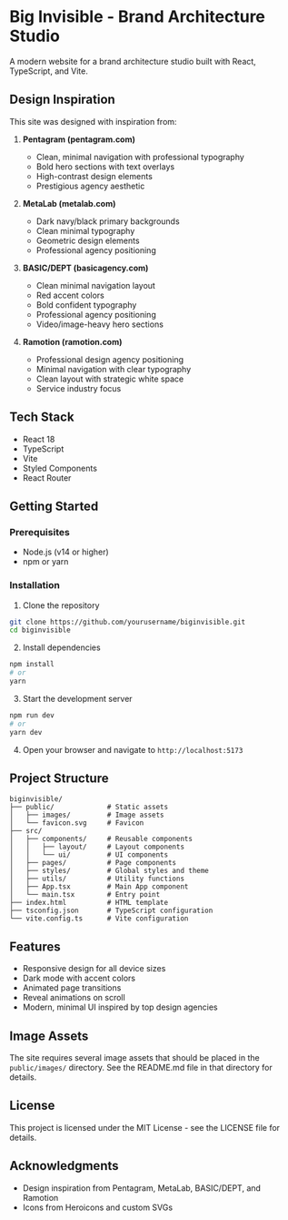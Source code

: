 # Big Invisible - Brand Architecture Studio

A modern website for a brand architecture studio built with React, TypeScript, and Vite.

## Design Inspiration

This site was designed with inspiration from:

1. **Pentagram (pentagram.com)**
   - Clean, minimal navigation with professional typography
   - Bold hero sections with text overlays
   - High-contrast design elements
   - Prestigious agency aesthetic

2. **MetaLab (metalab.com)**
   - Dark navy/black primary backgrounds
   - Clean minimal typography
   - Geometric design elements
   - Professional agency positioning

3. **BASIC/DEPT (basicagency.com)**
   - Clean minimal navigation layout
   - Red accent colors
   - Bold confident typography
   - Professional agency positioning
   - Video/image-heavy hero sections

4. **Ramotion (ramotion.com)**
   - Professional design agency positioning
   - Minimal navigation with clear typography
   - Clean layout with strategic white space
   - Service industry focus

## Tech Stack

- React 18
- TypeScript
- Vite
- Styled Components
- React Router

## Getting Started

### Prerequisites

- Node.js (v14 or higher)
- npm or yarn

### Installation

1. Clone the repository
```bash
git clone https://github.com/yourusername/biginvisible.git
cd biginvisible
```

2. Install dependencies
```bash
npm install
# or
yarn
```

3. Start the development server
```bash
npm run dev
# or
yarn dev
```

4. Open your browser and navigate to `http://localhost:5173`

## Project Structure

```
biginvisible/
├── public/             # Static assets
│   ├── images/         # Image assets
│   └── favicon.svg     # Favicon
├── src/
│   ├── components/     # Reusable components
│   │   ├── layout/     # Layout components
│   │   └── ui/         # UI components
│   ├── pages/          # Page components
│   ├── styles/         # Global styles and theme
│   ├── utils/          # Utility functions
│   ├── App.tsx         # Main App component
│   └── main.tsx        # Entry point
├── index.html          # HTML template
├── tsconfig.json       # TypeScript configuration
└── vite.config.ts      # Vite configuration
```

## Features

- Responsive design for all device sizes
- Dark mode with accent colors
- Animated page transitions
- Reveal animations on scroll
- Modern, minimal UI inspired by top design agencies

## Image Assets

The site requires several image assets that should be placed in the `public/images/` directory. See the README.md file in that directory for details.

## License

This project is licensed under the MIT License - see the LICENSE file for details.

## Acknowledgments

- Design inspiration from Pentagram, MetaLab, BASIC/DEPT, and Ramotion
- Icons from Heroicons and custom SVGs
